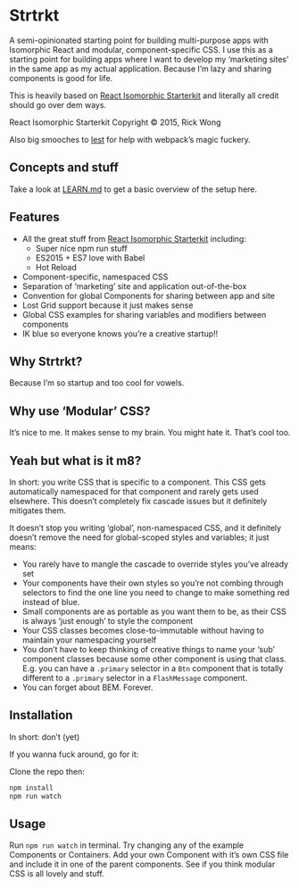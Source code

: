# Strtrkt
A semi-opinionated starting point for building multi-purpose apps with Isomorphic React and modular, component-specific CSS. I use this as a starting point for building apps where I want to develop my ‘marketing sites’ in the same app as my actual application. Because I’m lazy and sharing components is good for life.

This is heavily based on [React Isomorphic Starterkit](https://github.com/RickWong/react-isomorphic-starterkit) and literally all credit should go over dem ways.

React Isomorphic Starterkit Copyright © 2015, Rick Wong

Also big smooches to [Iest](https://github.com/iest) for help with webpack’s magic fuckery.

## Concepts and stuff
Take a look at [LEARN.md](https://github.com/scott-riley/strtrkt/blob/master/LEARN.md) to get a basic overview of the setup here.

## Features

- All the great stuff from [React Isomorphic Starterkit](https://github.com/RickWong/react-isomorphic-starterkit) including:
  - Super nice npm run stuff
  - ES2015 + ES7 love with Babel
  - Hot Reload
- Component-specific, namespaced CSS
- Separation of ‘marketing’ site and application out-of-the-box
- Convention for global Components for sharing between app and site
- Lost Grid support because it just makes sense
- Global CSS examples for sharing variables and modifiers between components
- IK blue so everyone knows you’re a creative startup!!

## Why Strtrkt?
Because I’m so startup and too cool for vowels.

## Why use ‘Modular’ CSS?
It’s nice to me. It makes sense to my brain. You might hate it. That’s cool too.

## Yeah but what is it m8?
In short: you write CSS that is specific to a component. This CSS gets automatically namespaced for that component and rarely gets used elsewhere. This doesn’t completely fix cascade issues but it definitely mitigates them.

It doesn’t stop you writing ‘global’, non-namespaced CSS, and it definitely doesn’t remove the need for global-scoped styles and variables; it just means:

- You rarely have to mangle the cascade to override styles you’ve already set
- Your components have their own styles so you’re not combing through selectors to find the one line you need to change to make something red instead of blue.
- Small components are as portable as you want them to be, as their CSS is always ‘just enough’ to style the component
- Your CSS classes becomes close-to-immutable without having to maintain your namespacing yourself
- You don’t have to keep thinking of creative things to name your ‘sub’ component classes because some other component is using that class. E.g. you can have a `.primary` selector in a `Btn` component that is totally different to a `.primary` selector in a `FlashMessage` component.
- You can forget about BEM. Forever.

## Installation

In short: don’t (yet)

If you wanna fuck around, go for it:

Clone the repo then:

```bash
npm install
npm run watch
```

## Usage

Run `npm run watch` in terminal. Try changing any of the example Components or Containers. Add your own Component with it’s own CSS file and include it in one of the parent components. See if you think modular CSS is all lovely and stuff.
